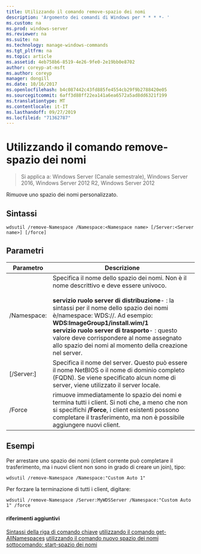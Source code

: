 ```yaml
---
title: Utilizzando il comando remove-spazio dei nomi
description: 'Argomento dei comandi di Windows per * * * *- '
ms.custom: na
ms.prod: windows-server
ms.reviewer: na
ms.suite: na
ms.technology: manage-windows-commands
ms.tgt_pltfrm: na
ms.topic: article
ms.assetid: 4eb758b6-8519-4e26-9fe0-2e19bb0e8702
author: coreyp-at-msft
ms.author: coreyp
manager: dongill
ms.date: 10/16/2017
ms.openlocfilehash: b4c087442c43fd885fe4554cb29f9b2788420e05
ms.sourcegitcommit: 6aff3d88ff22ea141a6ea6572a5ad8dd6321f199
ms.translationtype: MT
ms.contentlocale: it-IT
ms.lasthandoff: 09/27/2019
ms.locfileid: "71362787"
---
```

# <a name="using-the-remove-namespace-command"></a>Utilizzando il comando remove-spazio dei nomi

>Si applica a: Windows Server (Canale semestrale), Windows Server 2016, Windows Server 2012 R2, Windows Server 2012

Rimuove uno spazio dei nomi personalizzato.
## <a name="syntax"></a>Sintassi
```
wdsutil /remove-Namespace /Namespace:<Namespace name> [/Server:<Server name>] [/force]
```
## <a name="parameters"></a>Parametri
|Parametro|Descrizione|
|-------|--------|
|/Namespace:<Namespace name>|Specifica il nome dello spazio dei nomi. Non è il nome descrittivo e deve essere univoco.<br /><br />**servizio ruolo server di distribuzione**-   : la sintassi per il nome dello spazio dei nomi è/namespace: WDS:<ImageGroup>/<ImageName>/<Index>. Ad esempio: **WDS:ImageGroup1/install.wim/1**<br />**servizio ruolo server di trasporto**-   : questo valore deve corrispondere al nome assegnato allo spazio dei nomi al momento della creazione nel server.|
|[/Server:<Server name>]|Specifica il nome del server. Questo può essere il nome NetBIOS o il nome di dominio completo (FQDN). Se viene specificato alcun nome di server, viene utilizzato il server locale.|
|/Force|rimuove immediatamente lo spazio dei nomi e termina tutti i client. Si noti che, a meno che non si specifichi **/Force**, i client esistenti possono completare il trasferimento, ma non è possibile aggiungere nuovi client.|
## <a name="BKMK_examples"></a>Esempi
Per arrestare uno spazio dei nomi (client corrente può completare il trasferimento, ma i nuovi client non sono in grado di creare un join), tipo:
```
wdsutil /remove-Namespace /Namespace:"Custom Auto 1"
```
Per forzare la terminazione di tutti i client, digitare:
```
wdsutil /remove-Namespace /Server:MyWDSServer /Namespace:"Custom Auto 1" /force
```
#### <a name="additional-references"></a>riferimenti aggiuntivi
[Sintassi della riga di comando chiave](command-line-syntax-key.md)
[utilizzando il comando get-AllNamespaces](using-the-get-allnamespaces-command.md)
[utilizzando il comando nuovo spazio dei nomi](using-the-new-namespace-command.md)
[sottocomando: start-spazio dei nomi](subcommand-start-namespace.md)
